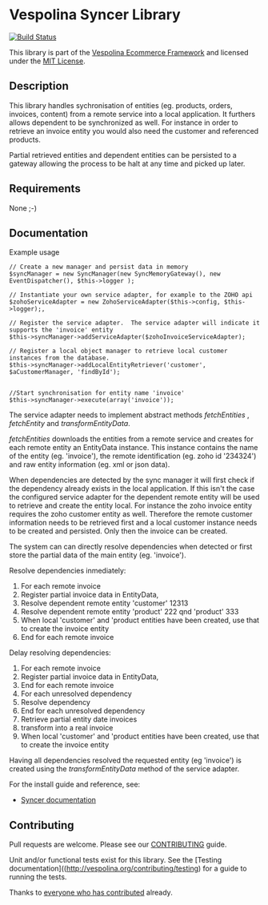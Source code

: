 Vespolina Syncer Library
======================

[![Build Status](https://secure.travis-ci.org/vespolina/syncer.png?branch=master)](http://travis-ci.org/vespolina/syncer)

This library is part of the [Vespolina Ecommerce Framework](http://vespolina.org/)
and licensed under the [MIT License](LICENSE).

## Description

This library handles sychronisation of entities (eg. products, orders, invoices, content) from a remote service into a local application.
It furthers allows dependent to be synchronized as well.   For instance in order to retrieve an invoice entity you would also need the customer and referenced products.

Partial retrieved entities and dependent entities can be persisted to a gateway allowing the process to be halt at any time and picked up later.



## Requirements

None ;-)

## Documentation

Example usage

```
// Create a new manager and persist data in memory
$syncManager = new SyncManager(new SyncMemoryGateway(), new EventDispatcher(), $this->logger );

// Instantiate your own service adapter, for example to the ZOHO api
$zohoServiceAdapter = new ZohoServiceAdapter($this->config, $this->logger);,

// Register the service adapter.  The service adapter will indicate it supports the 'invoice' entity
$this->syncManager->addServiceAdapter($zohoInvoiceServiceAdapter);

// Register a local object manager to retrieve local customer instances from the database.
$this->syncManager->addLocalEntityRetriever('customer', $aCustomerManager, 'findById');


//Start synchronisation for entity name 'invoice'
$this->syncManager->execute(array('invoice'));
```

The service adapter needs to implement abstract methods *fetchEntities* , *fetchEntity* and *transformEntityData*.

*fetchEntities* downloads the entities from a remote service and creates for each remote entity an EntityData instance.
This instance contains the name of the entity (eg. 'invoice'), the remote identification (eg. zoho id '234324') and raw entity information (eg. xml or json data).

When dependencies are detected by the sync manager it will first check if the dependency already exists in the local application.
If this isn't the case the configured service adapter for the dependent remote entity will be used to retrieve and create the entity local.
For instance the zoho invoice entity requires the zoho customer entity as well.
Therefore the remote customer information needs to be retrieved first and a local customer instance needs to be created and persisted.  Only then the invoice can be created.


The system can can directly resolve dependencies when detected or first store the partial data of the main entity (eg. 'invoice').

Resolve dependencies inmediately:

1. For each remote invoice
2. Register partial invoice data in EntityData,
3. Resolve dependent remote entity 'customer' 12313
3. Resolve dependent remote entity 'product' 222 qnd 'product' 333
4. When local 'customer' and 'product entities have been created, use that to create the invoice entity
5. End for each remote invoice

Delay resolving dependencies:

1. For each remote invoice
2. Register partial invoice data in EntityData,
3. End for each remote invoice
4. For each unresolved dependency
5. Resolve dependency
6. End for each unresolved dependency
7. Retrieve partial entity date invoices
8. transform into a real invoice
9. When local 'customer' and 'product entities have been created, use that to create the invoice entity

Having all dependencies resolved the requested entity (eg 'invoice') is created using the *transformEntityData* method of the service adapter.


For the install guide and reference, see:

* [Syncer documentation](http://docs.vespolina.org/components/syncer.html)

## Contributing

Pull requests are welcome. Please see our
[CONTRIBUTING](http://vespolina.org/contributing/guide)
guide.

Unit and/or functional tests exist for this library. See the
[Testing documentation]((http://vespolina.org/contributing/testing)
for a guide to running the tests.

Thanks to
[everyone who has contributed](https://github.com/vespolina/syncer/contributors) already.